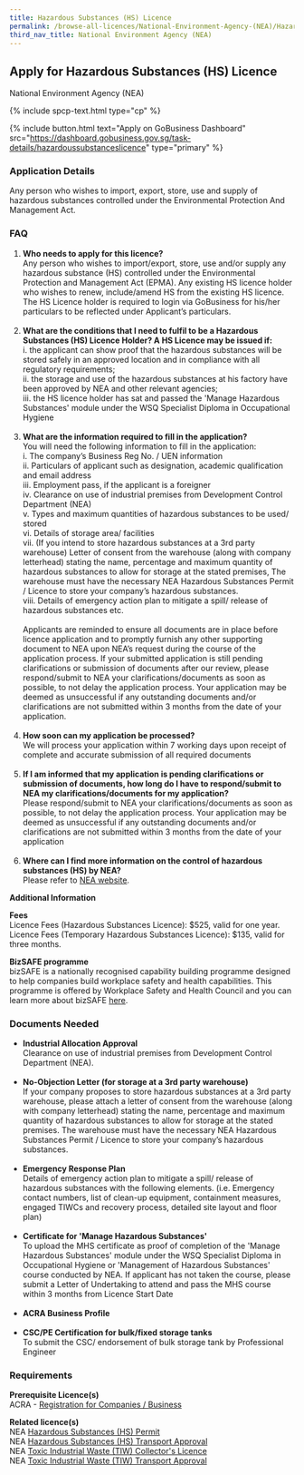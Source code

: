 ```yaml
---
title: Hazardous Substances (HS) Licence
permalink: /browse-all-licences/National-Environment-Agency-(NEA)/Hazardous-Substances-(HS)-Licence
third_nav_title: National Environment Agency (NEA)
---
```


## Apply for Hazardous Substances (HS) Licence

National Environment Agency (NEA)

{% include spcp-text.html type="cp" %}

{% include button.html text="Apply on GoBusiness Dashboard" src="https://dashboard.gobusiness.gov.sg/task-details/hazardoussubstanceslicence" type="primary" %}

<H3>Application Details</H3>

<p>Any person who wishes to import, export, store, use and supply of hazardous substances controlled under the Environmental Protection And Management Act.</p>
<h3>FAQ</h3>
<ol>
<li><strong>Who needs to apply for this licence?</strong><br>Any person who wishes to import/export, store, use and/or supply any hazardous substance (HS) controlled under the Environmental Protection and Management Act (EPMA). Any existing HS licence holder who wishes to renew, include/amend HS from the existing HS licence. The HS Licence holder is required to login via GoBusiness for his/her particulars to be reflected under Applicant&rsquo;s particulars.<br><br></li>
<li><strong>What are the conditions that I need to fulfil to be a Hazardous Substances (HS) Licence Holder? A HS Licence may be issued if:</strong><br>i. the applicant can show proof that the hazardous substances will be stored safely in an approved location and in compliance with all regulatory requirements;<br>ii. the storage and use of the hazardous substances at his factory have been approved by NEA and other relevant agencies;<br>iii. the HS licence holder has sat and passed the 'Manage Hazardous Substances' module under the WSQ Specialist Diploma in Occupational Hygiene<br><br></li>
<li><strong>What are the information required to fill in the application?</strong><br>You will need the following information to fill in the application:<br>i. The company&rsquo;s Business Reg No. / UEN information<br>ii. Particulars of applicant such as designation, academic qualification and email address<br>iii. Employment pass, if the applicant is a foreigner<br>iv. Clearance on use of industrial premises from Development Control Department (NEA)<br>v. Types and maximum quantities of hazardous substances to be used/ stored<br>vi. Details of storage area/ facilities<br>vii. (If you intend to store hazardous substances at a 3rd party warehouse) Letter of consent from the warehouse (along with company letterhead) stating the name, percentage and maximum quantity of hazardous substances to allow for storage at the stated premises, The warehouse must have the necessary NEA Hazardous Substances Permit / Licence to store your company&rsquo;s hazardous substances.<br>viii. Details of emergency action plan to mitigate a spill/ release of hazardous substances etc.<br><br>Applicants are reminded to ensure all documents are in place before licence application and to promptly furnish any other supporting document to NEA upon NEA&rsquo;s request during the course of the application process. If your submitted application is still pending clarifications or submission of documents after our review, please respond/submit to NEA your clarifications/documents as soon as possible, to not delay the application process. Your application may be deemed as unsuccessful if any outstanding documents and/or clarifications are not submitted within 3 months from the date of your application.<br><br></li>
<li><strong>How soon can my application be processed?</strong><br>We will process your application within 7 working days upon receipt of complete and accurate submission of all required documents<br><br></li>
<li><strong>If I am informed that my application is pending clarifications or submission of documents, how long do I have to respond/submit to NEA my clarifications/documents for my application?</strong><br>Please respond/submit to NEA your clarifications/documents as soon as possible, to not delay the application process. Your application may be deemed as unsuccessful if any outstanding documents and/or clarifications are not submitted within 3 months from the date of your application<br><br></li>
<li><strong>Where can I find more information on the control of hazardous substances (HS) by NEA?</strong><br>Please refer to <a href="https://www.nea.gov.sg/our-services/pollution-control/chemical-safety/hazardous-substances/management-of-hazardous-substances" target="_blank" rel="noopener">NEA website</a>.</li>
</ol>

<strong>Additional Information</strong>

<p><strong>Fees</strong><br>Licence Fees (Hazardous Substances Licence): $525, valid for one year.<br>Licence Fees (Temporary Hazardous Substances Licence): $135, valid for three months.</p>
<p><strong>BizSAFE programme<br></strong>bizSAFE is a nationally recognised capability building programme designed to help companies build workplace safety and health capabilities. This programme is offered by Workplace Safety and Health Council and you can learn more about bizSAFE <a href="https://www.tal.sg/wshc/programmes/bizsafe/about-bizsafe" target="_blank" rel="noopener">here</a>.</p>

<H3>Documents Needed</H3>

<ul> 
<li><strong>Industrial Allocation Approval</strong><br>Clearance on use of industrial premises from Development Control Department (NEA).&nbsp;<br><br></li> 
<li><strong>No-Objection Letter (for storage at a 3rd party warehouse)</strong><br>If your company proposes to store hazardous substances at a 3rd party warehouse, please attach a letter of consent from the warehouse (along with company letterhead) stating the name, percentage and maximum quantity of hazardous substances to allow for storage at the stated premises. The warehouse must have the necessary NEA Hazardous Substances Permit / Licence to store your company&rsquo;s hazardous substances.<br><br></li> 
<li><strong>Emergency Response Plan</strong><br>Details of emergency action plan to mitigate a spill/ release of hazardous substances with the following elements. (i.e. Emergency contact numbers, list of clean-up equipment, containment measures, engaged TIWCs and recovery process, detailed site layout and floor plan)<br><br></li> 
<li><strong>Certificate for 'Manage Hazardous Substances'</strong><br>To upload the MHS certificate as proof of completion of the 'Manage Hazardous Substances' module under the WSQ Specialist Diploma in Occupational Hygiene or 'Management of Hazardous Substances' course conducted by NEA. If applicant has not taken the course, please submit a Letter of Undertaking to attend and pass the MHS course within 3 months from Licence Start Date<br><br></li> 
<li><strong>ACRA Business Profile</strong><br><br></li> 
<li><strong>CSC/PE Certification for bulk/fixed storage tanks</strong><br>To submit the CSC/ endorsement of bulk storage tank by Professional Engineer</li> 
</ul>

<H3>Requirements</H3>

<p><strong>Prerequisite Licence(s)</strong><br>ACRA - <a href="https://www.acra.gov.sg/Home/" target="_blank" rel="noopener">Registration for Companies / Business</a></p>
<p><strong>Related licence(s)</strong><br>NEA <a href="https://dashboard.gobusiness.gov.sg/task-details/hazardoussubstancespermit" target="_blank" rel="noopener">Hazardous Substances (HS) Permit</a><br>NEA <a href="https://dashboard.gobusiness.gov.sg/task-details/hazardoussubstancestransportapproval" target="_blank" rel="noopener">Hazardous Substances (HS) Transport Approval</a><br>NEA <a href="https://licence1.business.gov.sg/feportal/web/frontier/eAdvisor?redirection=true&amp;selectedLicenceIds=175" target="_blank" rel="noopener">Toxic Industrial Waste (TIW) Collector's Licence</a><br>NEA <a href="https://licence1.business.gov.sg/feportal/web/frontier/eAdvisor?redirection=true&amp;selectedLicenceIds=176" target="_blank" rel="noopener">Toxic Industrial Waste (TIW) Transport Approval</a></p>

